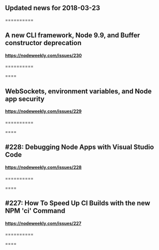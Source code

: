 ## Updated news for 2018-03-23 

==========
## A new CLI framework, Node 9.9, and Buffer constructor deprecation
#### https://nodeweekly.com/issues/230

==========

====
## WebSockets, environment variables, and Node app security
#### https://nodeweekly.com/issues/229

==========

====
## #228: Debugging Node Apps with Visual Studio Code
#### https://nodeweekly.com/issues/228

==========

====
## #227: How To Speed Up CI Builds with the new NPM 'ci' Command
#### https://nodeweekly.com/issues/227

==========

====
